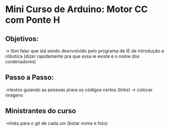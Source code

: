 # Mini Curso de Arduino: Motor CC com Ponte H

## Objetivos:

-> tbm falar que stá sendo desnvolvido pelo programa de IE de introdução a róbotica (dizer rapidamente pra que essa ie existe e o nome dos cordenadores)
## Passo a Passo:
->textos guiando as pessoas prara os códigos certos (links)
-> colocar imagens

## Ministrantes do curso
->links para o git de cada um (botar nome e foto)
